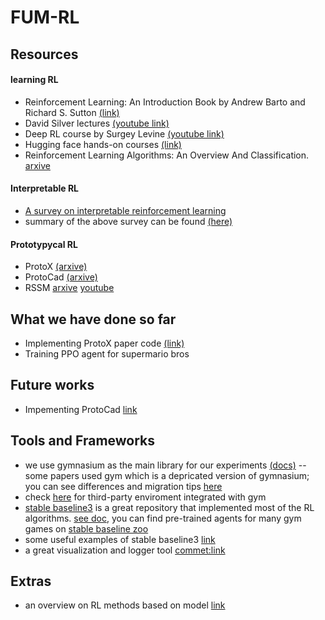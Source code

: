 # FUM-RL

## Resources 
#### learning RL
- Reinforcement Learning: An Introduction Book by Andrew Barto and Richard S. Sutton [(link)](https://web.stanford.edu/class/psych209/Readings/SuttonBartoIPRLBook2ndEd.pdf)
- David Silver lectures [(youtube link)]()
- Deep RL course by Surgey Levine [(youtube link)]()
- Hugging face hands-on courses [(link)](https://huggingface.co/learn/deep-rl-course/unit1/introduction)
- Reinforcement Learning Algorithms: An Overview And Classification. [arxive](https://arxiv.org/pdf/2209.14940.pdf)

#### Interpretable RL
- [A survey on interpretable reinforcement learning](https://arxiv.org/abs/2112.13112)
- summary of the above survey can be found [(here)](https://github.com/soroush-bn/interpretable-RL)

#### Prototypycal RL
- ProtoX [(arxive)](https://arxiv.org/abs/2211.03162)
- ProtoCad [(arxive)](https://arxiv.org/abs/2211.12774)
- RSSM [arxive](https://arxiv.org/pdf/1801.10395.pdf) [youtube](https://www.youtube.com/watch?v=6E7yJUiYL6c)



## What we have done so far

* Implementing ProtoX paper code [(link)](https://github.com/soroush-bn/ProtoX)
* Training PPO agent for supermario bros 



## Future works
* Impementing ProtoCad [link](https://github.com/soroush-bn/ProtoCAD)



## Tools and Frameworks

- we use gymnasium as the main library for our experiments [(docs)](https://gymnasium.farama.org/)
-- some papers used gym which is a depricated version of gymnasium; you can see differences and migration tips [here]()
- check [here](https://gymnasium.farama.org/environments/third_party_environments/) for third-party enviroment integrated with gym
- [stable baseline3](https://github.com/DLR-RM/stable-baselines3) is a great repository that implemented most of the RL algorithms. [see doc](https://stable-baselines3.readthedocs.io/en/master/), you can find pre-trained agents for many gym games on [stable baseline zoo](https://github.com/DLR-RM/rl-baselines3-zoo)
- some useful examples of stable baseline3 [link](https://github.com/DLR-RM/stable-baselines3/blob/master/docs/guide/examples.rst)
- a great visualization and logger tool [commet:link](https://www.comet.com/get-started)

## Extras 
- an overview on RL methods based on model [link](https://www.researchgate.net/figure/Classification-of-RL-algorithms_fig2_344441173)
